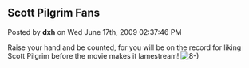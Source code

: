 ## Scott Pilgrim Fans
Posted by **dxh** on Wed June 17th, 2009 02:37:46 PM

Raise your hand and be counted, for you will be on the record for liking Scott Pilgrim before the movie makes it lamestream!  <!-- s8-) --><img src="{SMILIES_PATH}/icon_cool.gif" alt="8-)" title="Cool" /><!-- s8-) -->
